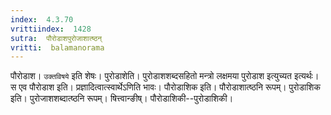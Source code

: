```yaml
---
index:  4.3.70
vrittiindex:  1428
sutra:  पौरोडाशपुरोजाशात्ष्ठन्
vritti:  balamanorama 
---
```


पौरोडाश। `उक्तविषये` इति शेषः। पुरोडाशेति। पुरोडाशशब्दसहितो मन्त्रो लक्षमया पुरोडाश इत्युच्यत इत्यर्थः। स एव पौरोडाश इति। प्रज्ञादित्वात्स्वार्थेऽणिति भावः। पौरोडाशिक इति। पौरोडाशात्ष्ठनि रूपम्। पुरोडाशिक इति। पुरोजाशशब्दात्ष्ठनि रूपम्। षित्त्वान्ङीष्। पौरोडाशिकी--पुरोडाशिकी।

